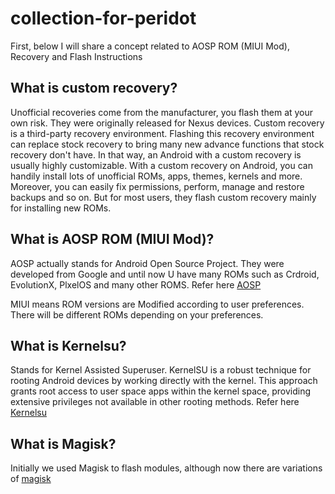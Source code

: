 # collection-for-peridot
First, below I will share a concept related to AOSP ROM (MIUI Mod), Recovery and Flash Instructions

## What is custom recovery?

Unofficial recoveries come from the manufacturer, you flash them at your own risk. They were originally released for Nexus devices.
Custom recovery is a third-party recovery environment. Flashing this recovery environment can replace stock recovery to bring many new advance functions that stock recovery don't have. In that way, an Android with a custom recovery is usually highly customizable. With a custom recovery on Android, you can handily install lots of unofficial ROMs, apps, themes, kernels and more. Moreover, you can easily fix permissions, perform, manage and restore backups and so on. But for most users, they flash custom recovery mainly for installing new ROMs.

## What is AOSP ROM (MIUI Mod)?

AOSP actually stands for Android Open Source Project. They were developed from Google and until now U have many ROMs such as Crdroid, EvolutionX, PlxelOS and many other ROMS. Refer here [AOSP](https://source.android.com/)

MIUI means ROM versions are Modified according to user preferences. There will be different ROMs depending on your preferences.

## What is Kernelsu?

Stands for Kernel Assisted Superuser. KernelSU is a robust technique for rooting Android devices by working directly with the kernel. This approach grants root access to user space apps within the kernel space, providing extensive privileges not available in other rooting methods. Refer here [Kernelsu](https://kernelsu.org/guide/what-is-kernelsu.html)

## What is Magisk?

Initially we used Magisk to flash modules, although now there are variations of [magisk](https://topjohnwu.github.io/Magisk/install.html)



